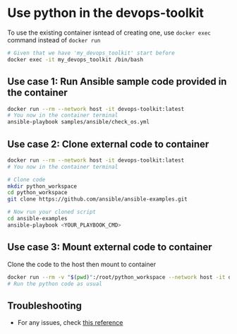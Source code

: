 # Use python in the devops-toolkit

To use the existing container isntead of creating one, use `docker exec` command instead of `docker run`

```bash
# Given that we have 'my_devops_toolkit' start before
docker exec -it my_devops_toolkit /bin/bash
```

## Use case 1: Run Ansible sample code provided in the container

```bash
docker run --rm --network host -it devops-toolkit:latest
# You now in the container terminal
ansible-playbook samples/ansible/check_os.yml
```

## Use case 2: Clone external code to container

```bash
docker run --rm --network host -it devops-toolkit:latest
# You now in the container terminal

# Clone code
mkdir python_workspace
cd python_workspace
git clone https://github.com/ansible/ansible-examples.git

# Now run your cloned script
cd ansible-examples
ansible-playbook <YOUR_PLAYBOOK_CMD>
```

## Use case 3: Mount external code to container

Clone the code to the host then mount to container

```bash
docker run --rm -v "$(pwd)":/root/python_workspace --network host -it devops-toolkit:latest
# Run the python code as usual
```

## Troubleshooting

- For any issues, check [this reference](../troubleshooting/TROUBLESHOOTING.md)
